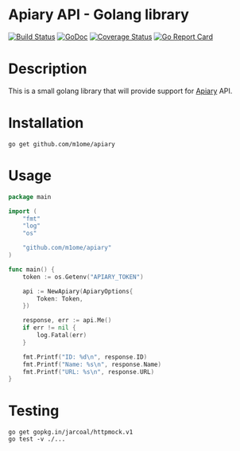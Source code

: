 # Apiary API - Golang library

[![Build Status](https://travis-ci.org/m1ome/apiary.svg?branch=master)](https://travis-ci.org/m1ome/apiary)
[![GoDoc](https://godoc.org/github.com/m1ome/apiary?status.svg)](https://godoc.org/github.com/m1ome/apiary)
[![Coverage Status](https://coveralls.io/repos/github/m1ome/apiary/badge.svg?branch=master)](https://coveralls.io/github/m1ome/apiary?branch=master)
[![Go Report Card](https://goreportcard.com/badge/github.com/m1ome/apiary)](https://goreportcard.com/report/github.com/m1ome/apiary)

# Description
This is a small golang library that will provide support for [Apiary](apiary.io) API.

# Installation
```
go get github.com/m1ome/apiary
```

# Usage
```go
package main

import (
    "fmt"
    "log"
    "os"

    "github.com/m1ome/apiary"
)

func main() {
    token := os.Getenv("APIARY_TOKEN")

    api := NewApiary(ApiaryOptions{
        Token: Token,
    })

    response, err := api.Me()
    if err != nil {
        log.Fatal(err)
    }

    fmt.Printf("ID: %d\n", response.ID)
    fmt.Printf("Name: %s\n", response.Name)
    fmt.Printf("URL: %s\n", response.URL)
}
```

# Testing
```
go get gopkg.in/jarcoal/httpmock.v1
go test -v ./...
```
